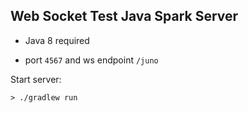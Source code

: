 ## Web Socket Test Java Spark Server

- Java 8 required

- port `4567` and ws endpoint `/juno`

Start server:

`> ./gradlew run`
